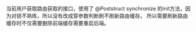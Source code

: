 当前用户获取路由获取的接口，使用了 @Poststruct synchronize 的init方法，因为对锁不熟练，所以没有改成穿参数判断刷不刷新路由缓存。
所以需要刷新路由缓存时不仅需要删除前端缓存需要重启后端。
